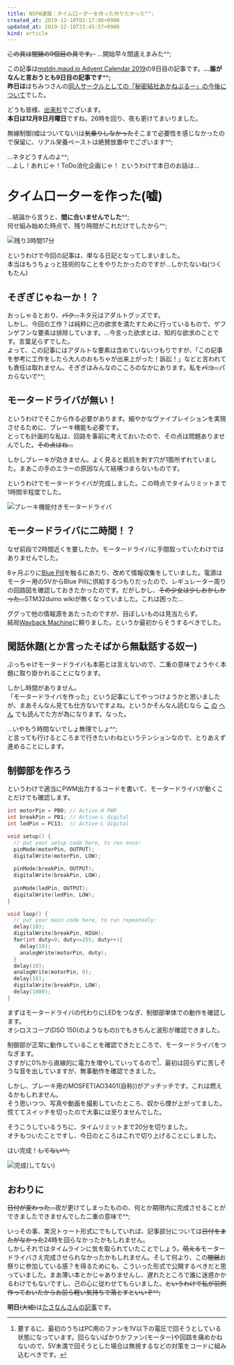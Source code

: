 ```yaml
---
title: NSFW速報：夕イム口ー夕ーを作った作りたかった^^;
created_at: 2019-12-10T02:17:06+0900
updated_at: 2019-12-10T23:45:57+0900
kind: article
---
```


~~この具は闇鍋の9個目の具です。~~ …開始早々間違えまみた^^;

この記事は[mstdn.maud.io Advent Calendar 2019](https://adventar.org/calendars/3963)の9日目の記事です。**…誰がなんと言おうとも9日目の記事です^^;**  
**昨日は**はちみつさんの[同人サークルとしての「秘密結社あかねぶるー」の今後について](https://8mitsu.net/540)でした。

どうも皆様、[出来杉](https://mstdn.maud.io/@dekisugi)でございます。  
**本日は12月9日月曜日**ですね。26時を回り、夜も更けてまいりました。

無線制御(嘘はついてない)は~~気乗りしなかった~~そこまで必要性を感じなかったので保留に、リアル栄養ペーストは絶賛放置中でございます^^;

…ネタどうすんのよ^^;  
…よし！あれじゃ！ToDo消化企画じゃ！
というわけで本日のお話は…

# 夕イム口ー夕ーを作った(嘘)
…結論から言うと、**間に合いませんでした**^^;  
何せ組み始めた時点で、残り時間がこれだけでしたから^^;

![残り3時間17分](./nokorijikan.jpg)

というわけで今回の記事は、単なる日記となってしまいました。  
本当はもうちょっと技術的なことをやりたかったのですが…しかたないね(つくもたん)

## そぎぎじゃねーか！？
おっしゃるとおり、~~パク…~~ネタ元はアダルトグッズです。  
しかし、今回の工作？は純粋に己の欲求を満たすために行っているもので、ゲフンゲフンな要素は排除しています。…今言った欲求とは、知的な欲求のことです。言葉足らずでした。  
よって、この記事にはアダルトな要素は含めていないつもりですが、「この記事を参考に工作をしたら大人のおもちゃが出来上がった！訴訟！」などと言われても責任は取れません。そぎぎはみんなのこころのなかにあります。私を~~パコ…~~パカらないで^^;

## モータードライバが無い！
というわけでそこから作る必要があります。細やかなヴァイブレイションを実現させるために、ブレーキ機能も必要です。  
とっても計画的な私は、回路を事前に考えておいたので、その点は問題ありませんでした。~~その点はね…~~

しかしブレーキが効きません。よく見ると抵抗を刺す穴が1箇所ずれていました。まあこの手のエラーの原因なんて結構つまらないものです。

というわけでモータードライバが完成しました。この時点でタイムリミットまで1時間半程度でした。

![ブレーキ機能付きモータードライバ](./motordriver.jpg)

## モータードライバに二時間！？
なぜ前段で2時間近くを要したか。モータードライバに手間取っていたわけではありませんでした。

8ヶ月ぶりに[Blue Pill](https://ht-deko.com/arduino/stm32f103c8t6.html#01_01)を触るにあたり、改めて情報収集をしていました。電源はモーター用の5VからBlue Pillに供給するつもりだったので、レギュレーター周りの回路図を確認しておきたかったのです。だがしかし、~~その少女は少しおかしかった…~~STM32duino wikiが無くなっていました。これは困った…

ググって他の情報源をあたったのですが、目ぼしいものは見当たらず。  
結局[Wayback Machine](https://web.archive.org/web/20190316163044/https://wiki.stm32duino.com/index.php?title=Blue_Pill)に頼りました。というか最初からそうするべきでした。

## 閑話休題(とか言ったそばから無駄話する奴ー)
ぶっちゃけモータードライバも本筋とは言えないので、二重の意味でようやく本題に取り掛かれることになります。

しかし時間がありません。  
「モータードライバを作った」という記事にしてやっつけようかと思いましたが、まあそんなん見ても仕方ないですよね。というかそんなん読むなら
[こ](https://micro.rohm.com/jp/techweb_motor/knowledge/)
[の](http://miqn.net/periph/63.html)
[へ](http://srd.s43.xrea.com/circuit_learning/motordrive.shtml)
[ん](http://yuqlid.hatenablog.com/archive/category/%E3%83%A2%E3%83%BC%E3%82%BF)
でも読んでた方が為になります。なった。

…いやもう時間ないでしょ無理でしょ^^;  
と言っても行けるところまで行きたいわねというテンションなので、とりあえず進めることにします。

## 制御部を作ろう
というわけで適当にPWM出力するコードを書いて、モータードライバが動くことだけでも確認します。

```c
int motorPin = PB0; // Active-H PWM
int breakPin = PB1; // Active-L digital
int ledPin = PC13;  // Active-L digital

void setup() {
  // put your setup code here, to run once:
  pinMode(motorPin, OUTPUT);
  digitalWrite(motorPin, LOW);
  
  pinMode(breakPin, OUTPUT);
  digitalWrite(breakPin, LOW);
  
  pinMode(ledPin, OUTPUT);
  digitalWrite(ledPin, LOW);
}

void loop() {
  // put your main code here, to run repeatedly:
  delay(10);
  digitalWrite(breakPin, HIGH);
  for(int duty=0; duty<=255; duty++){
    delay(10);
    analogWrite(motorPin, duty);
  }
  delay(10);
  analogWrite(motorPin, 0);
  delay(10);
  digitalWrite(breakPin, LOW);
  delay(1000);
}
```

まずはモータードライバの代わりにLEDをつなぎ、制御部単体での動作を確認します。  
オシロスコープ(DSO 150(のようなもの))でもきちんと波形が確認できました。

制御部が正常に動作していることを確認できたところで、モータードライバをつなぎます。  
さすがに0%から直線的に電力を増やしていってるので[^1]、最初は回らずに苦しそうな音を出していますが、無事動作を確認できました。

しかし、ブレーキ用のMOSFET(AO3401(自称))がアッチッチです。これは燃えるかもしれません。  
そう思いつつ、写真や動画を撮影していたところ、奴から煙が上がってました。慌ててスイッチを切ったので大事には至りませんでした。

そうこうしているうちに、タイムリミットまで20分を切りました。  
オチもついたことですし、今日のところはこれで切り上げることにしました。

はい完成！~~してない^^;~~

![完成(してない)](./arinomamanosugata.jpg)

## おわりに
~~日付が変わった…~~夜が更けてしまったものの、何とか期限内に完成させることができましたできませんでした二重の意味で^^;

いっその事、実況トゥート形式にでもしていれば、記事部分については~~日付をまたがなかった~~24時を回らなかったかもしれません。  
しかしそれではタイムラインに気を取られていたことでしょう。~~萌える~~モータードライバさえ完成させられなかったかもしれません。そして何より、この~~闇鍋~~お祭りに参加している感？を得るためにも、こういった形式で公開するべきだと思っていました。まあ薄い本とかじゃありませんし、遅れたところで誰に迷惑かかるわけでもないですし、己の心に従わせてもらいました。~~というわけで私が前例作っておいたからお前ら軽い気持ちで落とすといいぞ^^;~~

**明日**~~(大嘘)~~は[たさなんさんの記事](http://tana.s601.xrea.com/2019/12/10/2019-log/)です。


[^1]: 要するに、最初のうちはPC用のファンを1V以下の電圧で回そうとしている状態になっています。回らないばかりかファン(モーター)や回路を痛めかねないので、5V未満で回そうとした場合は無視するなどの対策をコードに組み込むべきです。[^2]

[^2]: 追記: やっぱりそこまで気にする必要ない気がしてきたんだよ^^;
